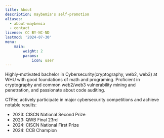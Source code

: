 ```yaml
---
title: About
description: maybemia's self-promotion
aliases:
  - about-maybemia
  - contact
license: CC BY-NC-ND
lastmod: '2024-07-30'
menu:
    main: 
        weight: 2
        params:
            icon: user
---
```


Highly-motivated bachelor in Cybersecurity(cryptography, web2, web3) at WHU with good foundations of math and programing. Proficient in cryptography and common web2/web3 vulnerability mining and penetration, and passionate about code auditing. 

CTFer, actively participate in major cybersecurity competitions and achieve notable results:

- 2023: CISCN National Second Prize
- 2023: QWB Final 23rd
- 2024: CISCN National First Prize
- 2024: CCB Champion

